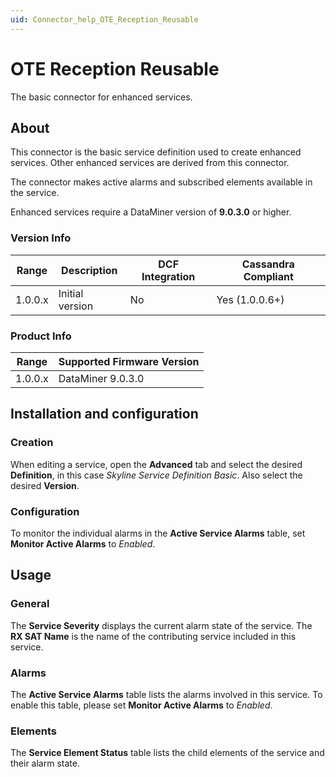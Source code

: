 ```yaml
---
uid: Connector_help_OTE_Reception_Reusable
---
```


# OTE Reception Reusable

The basic connector for enhanced services.

## About

This connector is the basic service definition used to create enhanced services. Other enhanced services are derived from this connector.

The connector makes active alarms and subscribed elements available in the service.

Enhanced services require a DataMiner version of **9.0.3.0** or higher.

### Version Info

| Range   | Description     | DCF Integration | Cassandra Compliant |
|---------|-----------------|-----------------|---------------------|
| 1.0.0.x | Initial version | No              | Yes (1.0.0.6+)      |

### Product Info

| Range | Supported Firmware Version |
|------------------|-----------------------------|
| 1.0.0.x          | DataMiner 9.0.3.0           |

## Installation and configuration

### Creation

When editing a service, open the **Advanced** tab and select the desired **Definition**, in this case *Skyline Service Definition Basic*. Also select the desired **Version**.

### Configuration

To monitor the individual alarms in the **Active Service Alarms** table, set **Monitor Active Alarms** to *Enabled*.

## Usage

### General

The **Service Severity** displays the current alarm state of the service. The **RX SAT Name** is the name of the contributing service included in this service.

### Alarms

The **Active Service Alarms** table lists the alarms involved in this service. To enable this table, please set **Monitor Active Alarms** to *Enabled*.

### Elements

The **Service Element Status** table lists the child elements of the service and their alarm state.
